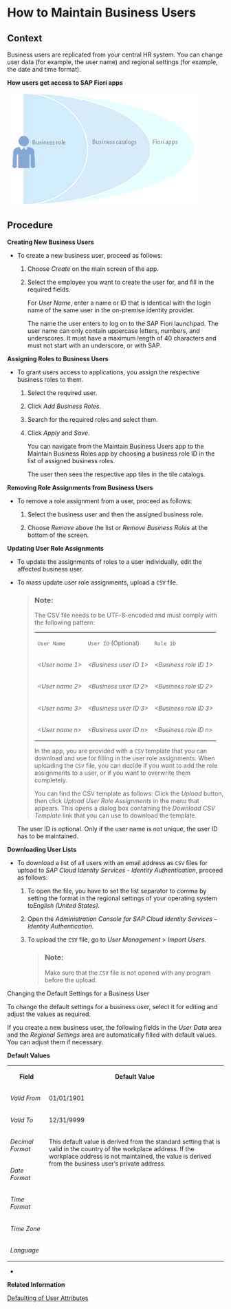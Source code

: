 <!-- loiodb1d0b4119d74dc6970adde9c85069b4 -->

# How to Maintain Business Users



<a name="loiodb1d0b4119d74dc6970adde9c85069b4__HowToMaintainBusinessUsers_context"/>

## Context

Business users are replicated from your central HR system. You can change user data \(for example, the user name\) and regional settings \(for example, the date and time format\).

  
  
**How users get access to SAP Fiori apps**

![](images/How_users_get_access_to_SAP_Fiori_apps_9ff1771.png "How users get access to SAP Fiori apps")



<a name="loiodb1d0b4119d74dc6970adde9c85069b4__HowToMaintainBusinessUsers_steps"/>

## Procedure

**Creating New Business Users**

-   To create a new business user, proceed as follows:

    1.  Choose *Create* on the main screen of the app.

    2.  Select the employee you want to create the user for, and fill in the required fields.

        For *User Name*, enter a name or ID that is identical with the login name of the same user in the on-premise identity provider.

        The name the user enters to log on to the SAP Fiori launchpad. The user name can only contain uppercase letters, numbers, and underscores. It must have a maximum length of 40 characters and must not start with an underscore, or with SAP.



**Assigning Roles to Business Users**

-   To grant users access to applications, you assign the respective business roles to them.

    1.  Select the required user.

    2.  Click *Add Business Roles*.

    3.  Search for the required roles and select them.

    4.  Click *Apply* and *Save*.

        You can navigate from the Maintain Business Users app to the Maintain Business Roles app by choosing a business role ID in the list of assigned business roles.

        The user then sees the respective app tiles in the tile catalogs.



**Removing Role Assignments from Business Users**

-   To remove a role assignment from a user, proceed as follows:

    1.  Select the business user and then the assigned business role.

    2.  Choose *Remove* above the list or *Remove Business Roles* at the bottom of the screen.



**Updating User Role Assignments**

-   To update the assignments of roles to a user individually, edit the affected business user.

-   To mass update user role assignments, upload a `CSV` file.

    > ### Note:  
    > The CSV file needs to be UTF-8-encoded and must comply with the following pattern:
    > 
    > 
    > <table>
    > <tr>
    > <td valign="top">
    > 
    > `User Name` 
    > 
    > 
    > 
    > </td>
    > <td valign="top">
    > 
    > `User ID` \(Optional\)
    > 
    > 
    > 
    > </td>
    > <td valign="top">
    > 
    > `Role ID`
    > 
    > 
    > 
    > </td>
    > </tr>
    > <tr>
    > <td valign="top">
    > 
    > *<User name 1\>* 
    > 
    > 
    > 
    > </td>
    > <td valign="top">
    > 
    > *<Business user ID 1\>* 
    > 
    > 
    > 
    > </td>
    > <td valign="top">
    > 
    > *<Business role ID 1\>*
    > 
    > 
    > 
    > </td>
    > </tr>
    > <tr>
    > <td valign="top">
    > 
    > *<User name 2\>* 
    > 
    > 
    > 
    > </td>
    > <td valign="top">
    > 
    > *<Business user ID 2\>* 
    > 
    > 
    > 
    > </td>
    > <td valign="top">
    > 
    > *<Business role ID 2\>*
    > 
    > 
    > 
    > </td>
    > </tr>
    > <tr>
    > <td valign="top">
    > 
    > *<User name 3\>* 
    > 
    > 
    > 
    > </td>
    > <td valign="top">
    > 
    > *<Business user ID 3\>* 
    > 
    > 
    > 
    > </td>
    > <td valign="top">
    > 
    > *<Business role ID 3\>*
    > 
    > 
    > 
    > </td>
    > </tr>
    > <tr>
    > <td valign="top">
    > 
    > *<User name n\>* 
    > 
    > 
    > 
    > </td>
    > <td valign="top">
    > 
    > *<Business user ID n\>* 
    > 
    > 
    > 
    > </td>
    > <td valign="top">
    > 
    > *<Business role ID n\>* 
    > 
    > 
    > 
    > </td>
    > </tr>
    > </table>
    > 
    > In the app, you are provided with a `CSV` template that you can download and use for filling in the user role assignments. When uploading the `CSV` file, you can decide if you want to add the role assignments to a user, or if you want to overwrite them completely.
    > 
    > You can find the CSV template as follows: Click the *Upload* button, then click *Upload User Role Assignments* in the menu that appears. This opens a dialog box containing the *Download CSV Template* link that you can use to download the template.

    The user ID is optional. Only if the user name is not unique, the user ID has to be maintained.


**Downloading User Lists**

-   To download a list of all users with an email address as `CSV` files for upload to *SAP Cloud Identity Services - Identity Authentication*, proceed as follows:

    1.  To open the file, you have to set the list separator to comma by setting the format in the regional settings of your operating system to*English \(United States\)*.

    2.  Open the *Administration Console for SAP Cloud Identity Services – Identity Authentication*.

    3.  To upload the `CSV` file, go to *User Management* \> *Import Users*.

        > ### Note:  
        > Make sure that the `CSV` file is not opened with any program before the upload.



Changing the Default Settings for a Business User

To change the default settings for a business user, select it for editing and adjust the values as required.

If you create a new business user, the following fields in the *User Data* area and the *Regional Settings* area are automatically filled with default values. You can adjust them if necessary.

**Default Values**


<table>
<tr>
<th valign="top">

Field



</th>
<th valign="top">

Default Value



</th>
</tr>
<tr>
<td valign="top">

*Valid From*



</td>
<td valign="top">

01/01/1901



</td>
</tr>
<tr>
<td valign="top">

*Valid To*



</td>
<td valign="top">

12/31/9999



</td>
</tr>
<tr>
<td valign="top">

*Decimal Format*



</td>
<td valign="top" rowspan="5">

This default value is derived from the standard setting that is valid in the country of the workplace address. If the workplace address is not maintained, the value is derived from the business user’s private address.



</td>
</tr>
<tr>
<td valign="top">

*Date Format*



</td>
</tr>
<tr>
<td valign="top">

*Time Format*



</td>
</tr>
<tr>
<td valign="top">

*Time Zone*



</td>
</tr>
<tr>
<td valign="top">

*Language*



</td>
</tr>
</table>

-   
**Related Information**  


[Defaulting of User Attributes](https://launchpad.support.sap.com/#/notes/3089625)

